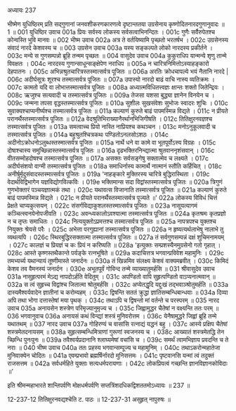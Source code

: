 अध्यायः 237

भीष्मेण युधिष्ठिरम् प्रति सद्गुणानां जनवशीकरणकारणत्वे दृष्टान्ततया उग्रसेनाय कृष्णोदितनारदगुणानुवादः ॥ 1 ॥
001	युधिष्ठिर उवाच 
001a	प्रियः सर्वस्य लोकस्य सर्वसत्वाभिनन्दितः ।
001c	गुणैः सर्वैरुपेतश्च कोन्वस्ति भुवि मानवः ॥
002	भीष्म उवाच 
002a	अत्र ते वर्तयिष्यामि पृच्छतो भरतर्षभ ।
002c	उग्रसेनस्य संवादं नारदे केशवस्य च ॥
003	उग्रसेन उवाच 
003a	यस्य सङ्कल्पते लोको नारदस्य प्रकीर्तने ।
003c	मन्ये स गुणसम्पन्नो ब्रूहि तन्मम पृच्छतः ॥
004	वासुदेव उवाच 
004a	कुकुराधिप यान्मन्ये शृणु तान्मे विवक्षतः ।
004c	नारदस्य गुणान्साधून्सङ्क्षेपेण नराधिप ॥
005a	न चारित्रनिमित्तोऽस्याहङ्कारो देहपातनः ।
005c	अभिन्नश्रुतचारित्रस्तस्मात्सर्वत्र पूजितः ॥
006a	अरतिः क्रोधचापल्ये भयं नैतानि नारदे |
006c	अदीर्घसूत्रः शूरश्च तस्मात्सर्वत्र पूजितः ॥
007a	उपास्यो नारदो बाढं वाचि नास्य व्यतिक्रमः ।
007c	कामतो यदि वा लोभात्तस्मात्सर्वत्र पूजितः ॥
008a	अध्यात्मविधितत्त्वज्ञः क्षान्तः शक्तो जितेन्द्रियः ।
008c	ऋजुश्च सत्यवादी च तस्मात्सर्वत्र पूजितः ॥
009a	तेजसा यशसा बुद्ध्या ज्ञानेन विनयेन च ।
009c	जन्मना तपसा वृद्धस्तस्मात्सर्वत्र पूजितः ॥
010a	सुशीलः सुखसंवेशः सुभोजः स्वादरः शुचिः ।
010c	सुवाक्यश्चाप्यनीर्ष्यश्च तस्मात्सर्वत्र पूजितः ॥
011a	कल्याणं कुरुते बाढं पापमस्मिन्न विद्यते ।
011c	न प्रीयते परानर्थैस्तस्मात्सर्वत्र पूजितः ॥
012a	वेदश्रुतिभिराख्यानैरर्थानभिजिगीषति ।
012c	तितिक्षुरनवज्ञश्च तस्मात्सर्वत्र पूजितः ॥
013a	समत्वाच्च प्रियो नास्ति नाप्रियश्च कथञ्चन ।
013c	मनोऽनुकूलवादी च तस्मात्सर्वत्र पूजितः ॥
014a	बहुश्रुतश्चित्रकथः पण्डितोऽनलसोऽशठः ।
014c	अदीनोऽक्रोधनोऽलुब्धस्तस्मात्सर्वत्र पूजितः ॥
015a	नार्थे धने वा कामे वा भूतपूर्वोऽस्य विग्रहः ।
015c	दोषाश्चास्य समुच्छिन्नास्तस्मात्सर्वत्र पूजितः ॥
016a	दृढभक्तिरनिन्द्यात्मा श्रुतवाननृशंसवान् ।
016c	वीतसम्मोहदोषश्च तस्मात्सर्वत्र पूजितः ॥
017a	असक्तः सर्वसङ्गेषु सक्तात्मेव च लक्ष्यते ।
017c	अदीर्घसंशयो वाग्मी तस्मात्सर्वत्र पूजितः ॥
018a	समाधिर्नास्य कामार्थै नात्मानं स्तौति कर्हिचित् ।
018c	अनीर्षुर्मृदुसंवादस्तस्मात्सर्वत्र पूजितः ॥
019a	'नाहङ्कारे मुक्तिरस्य चारित्रे बुद्धिरास्थिता ।
019c	वेदार्थविद्विभागेन यज्ञविद्योगवित्कविः ।
019e	भक्तिमान्स सदा विद्वांस्तस्मात्सर्वत्र पूजितः ॥
020a	त्रिगुणं गुणभोक्तारं पञ्चयज्ञात्मकं तथा ।
020c	यथावत्स विजानाति तस्मात्सर्वत्र पूजितः ॥
021a	कल्याणं कुरुते बाढं पापमस्मिन्न विद्यते ।
021c	न प्रीयते परानर्थैस्तस्मात्सर्वत्र पूज्यते ॥'
022a	लोकस्य विविधं चित्तं प्रेक्षते चाप्यकुत्सयन् ।
022c	संसर्गविद्याकुशलस्तस्मात्सर्वत्र पूजितः ॥
023a	नासूयत्यागमं कञ्चित्स्वनयेनोपजीवति ।
023c	अवन्ध्यकालोऽवश्यात्मा तस्मात्सर्वत्र पूजितः ॥
024a	कृतश्रमः कृतप्रज्ञो न च तृप्तः समाधितः ।
024c	नित्ययुक्तोऽप्रमत्तश्च तस्मात्सर्वत्र पूजितः ॥
025a	नापत्रपश्च युक्तश्च नियुक्तः श्रेयसे परैः ।
025c	अभेत्ता परगुह्यानां तस्मात्सर्वत्र पूजितः ॥
026a	न हृष्यत्यर्थलाभेषु नालाभे तु व्यथत्यपि ।
026c	स्थिरबुद्धिरसक्तात्मा तस्मात्सर्वत्र पूजितः ॥
027a	तं सर्वगुणसम्पन्नं दक्षं शुचिमनामयम् ।
027c	कालज्ञं च प्रियज्ञं च कः प्रियं न करिष्यति ॥
028a	'इत्युक्तः सम्प्रशस्यैनमुग्रसेनो गतो गृहात् ।
028c	आस्ते कृष्णस्तथैकान्ते पर्यङ्के रत्नभूषिते ॥
029a	कदाचित्तत्र भगवान्प्रविवेश महामुनिः ।
029c	तमभ्यर्च्य यथान्यायं तूष्णीमास्ते जनार्दनः ॥
030a	तं खिन्नमिव संलक्ष्य केशवं वाक्यमब्रवीत् ।
030c	किमिदं केशव तव वैमनस्यं जनार्दन ।
030e	अभूतपूर्वं गोविन्द तन्मे व्याख्यातुमर्हसि ॥
031	श्रीवासुदेव उवाच 
031a	नासुहृत्परमं मेऽद्य नापदोऽर्हति वेदितुम् ।
031c	अपण्डितो वापि सुहृत्पण्डितो वाऽप्यनात्मवान् ॥
032a	स त्वं सुहृच्च विद्वांश्च जितात्मा श्रोतुमर्हसि ।
032c	अप्येतद्धृदि यद्दुःखं तद्भवाञ्श्रोतुमर्हति ॥
033a	दास्यमैश्वर्यवादेन ज्ञातीनां च करोम्यहम् ।
033c	द्विषन्ति सततं क्रुद्धा ज्ञातिसम्बन्धिबान्धवाः ॥
034a	दिव्या अपि तथा भोगा दत्तास्तेषां मया पृथक् ।
034c	तथाऽपि च द्विषन्तो मां वर्तन्ते च परस्परम् ॥
035	नारद उवाच 
035a	अनायसेन शस्त्रेण परिमृज्यानुमृज्य च ।
035c	जिह्वामुद्धर चैतेषां न वक्ष्यन्ति ततः परम् ॥
036	भगवानुवाच 
036a	अनायसं कथं विन्द्यां शस्त्रं मुनिवरोत्तम ।
036c	येनैषामुद्धरे जिह्वां ब्रूहि तन्मे यथातथम् ॥
037	नारद उवाच 
037a	गोहिरण्यं च वासांसि रत्नाद्यं यद्धनं बहु ।
037c	आस्ये प्रक्षिप चैतेषां शस्त्रमेतदनायसम् ॥
038a	सुहृत्सम्बन्धिमित्राणां गुरूणां स्वजनस्य च ।
038c	आख्यातं शस्त्रमेतद्धि तेन च्छिन्धि पुनःपुनः ॥
039a	तवैश्वर्यप्रदानानि श्लाघ्यमेषां वचांसि च ।
039c	समर्थं त्वामभिज्ञाय प्रवदन्ति च ते नराः ॥
040	भीष्म उवाच 
040a	ततः प्रहस्य भगवान्सम्पूज्य च महामुनिम् ।
040c	तथाऽकरोन्महातेजा मुनिवाक्येन चोदितः ॥
041a	एवम्प्रभावो ब्रह्मर्षिर्नारदो मुनिसत्तमः ।
041c	पृष्टवानसि यन्मां त्वं तदुक्तं राजसत्तम ॥
042a	सर्वधर्महिते युक्ताः सत्यधर्मपरायणाः ।
042c	लोकप्रियत्वं गच्छन्ति ज्ञानविज्ञानकोविदाः ॥' 

इति श्रीमन्महाभारते शान्तिपर्वणि मोक्षधर्मपर्वणि सप्तत्रिंशदधिकद्विशततमोऽध्यायः ॥ 237 ॥

12-237-12 तितिक्षुरनवद्यश्चेति ट. पाठः ॥ 12-237-31 असुहृत् नापुरुषः ॥
